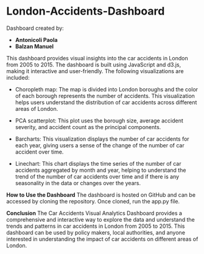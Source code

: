 # London-Accidents-Dashboard

Dashboard created by:

* **Antonicoli Paola** 
* **Balzan Manuel**

This dashboard provides visual insights into the car accidents in London from 2005 to 2015. The dashboard is built using JavaScript and d3.js, making it interactive and user-friendly. The following visualizations are included:

* Choropleth map: The map is divided into London boroughs and the color of each borough represents the number of accidents. This visualization helps users understand the distribution of car accidents across different areas of London.

* PCA scatterplot: This plot uses the borough size, average accident severity, and accident count as the principal components.

* Barcharts: This visualization displays the number of car accidents for each year, giving users a sense of the change of the number of car accident over time.

* Linechart: This chart displays the time series of the number of car accidents aggregated by month and year, helping to understand the trend of the number of car accidents over time and if there is any seasonality in the data or changes over the years.

**How to Use the Dashboard**
The dashboard is hosted on GitHub and can be accessed by cloning the repository. Once cloned, run the app.py file.

**Conclusion**
The Car Accidents Visual Analytics Dashboard provides a comprehensive and interactive way to explore the data and understand the trends and patterns in car accidents in London from 2005 to 2015. This dashboard can be used by policy makers, local authorities, and anyone interested in understanding the impact of car accidents on different areas of London.
